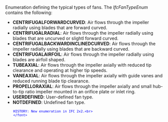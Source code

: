 ﻿Enumeration defining the typical types of fans. The _IfcFanTypeEnum_ contains the following:

* **CENTRIFUGALFORWARDCURVED**: Air flows through the impeller radially using blades that are forward curved.
* **CENTRIFUGALRADIAL**: Air flows through the impeller radially using blades that are uncurved or slightl forward curved.
* **CENTRIFUGALBACKWARDINCLINEDCURVED**: Air flows through the impeller radially using blades that are backward curved.
* **CENTRIFUGALAIRFOIL**: Air flows through the impeller radially using blades are airfoil shaped.
* **TUBEAXIAL**: Air flows through the impeller axially with reduced tip clearance and operating at higher tip speeds.
* **VANEAXIAL**: Air flows through the impeller axially with guide vanes and reduced running blade tip clearance.
* **PROPELLORAXIAL**: Air flows through the impeller axially and small hub-to-tip ratio impeller mounted in an orifice plate or inlet ring.
* **USERDEFINED**: User-defined fan type.
* **NOTDEFINED**: Undefined fan type.

> <font color="#0000ff" size="-1">
    	HISTORY: New enumeration in IFC 2x2.<br>
    	</font>
